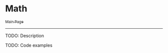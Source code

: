 # Math

[<sub> Main Page </sub>](https://github.com/alexiynew/neutrino_framework#neutrino-framework)

-------

TODO: Description

TODO: Code examples